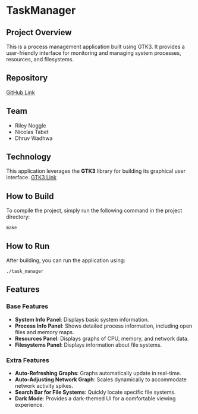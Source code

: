 # TaskManager

## Project Overview
This is a process management application built using GTK3. It provides a user-friendly interface for monitoring and managing system processes, resources, and filesystems.

## Repository
[GitHub Link](https://github.com/rileycn/TaskManager)

## Team
- Riley Noggle
- Nicolas Tabet
- Dhruv Wadhwa

## Technology
This application leverages the **GTK3** library for building its graphical user interface. [GTK3 Link](https://docs.gtk.org/gtk3)

## How to Build
To compile the project, simply run the following command in the project directory:
```
make
```

## How to Run
After building, you can run the application using:
```
./task_manager
```

## Features

### Base Features
- **System Info Panel**: Displays basic system information.
- **Process Info Panel**: Shows detailed process information, including open files and memory maps.
- **Resources Panel**: Displays graphs of CPU, memory, and network data.
- **Filesystems Panel**: Displays information about file systems.

### Extra Features
- **Auto-Refreshing Graphs**: Graphs automatically update in real-time.
- **Auto-Adjusting Network Graph**: Scales dynamically to accommodate network activity spikes.
- **Search Bar for File Systems**: Quickly locate specific file systems.
- **Dark Mode**: Provides a dark-themed UI for a comfortable viewing experience.
